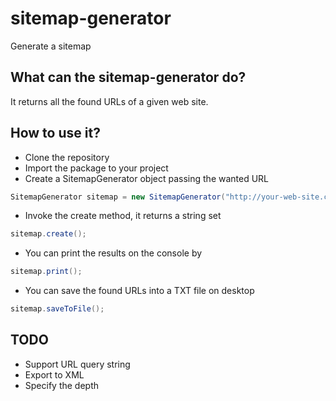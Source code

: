 # sitemap-generator

Generate a sitemap

## What can the sitemap-generator do?

It returns all the found URLs of a given web site.

## How to use it?

* Clone the repository
* Import the package to your project
* Create a SitemapGenerator object passing the wanted URL
```java
SitemapGenerator sitemap = new SitemapGenerator("http://your-web-site.com");
```
* Invoke the create method, it returns a string set
```java
sitemap.create();
```
* You can print the results on the console by
```java
sitemap.print();
```
* You can save the found URLs into a TXT file on desktop
```java
sitemap.saveToFile();
```

## TODO

* Support URL query string
* Export to XML
* Specify the depth
